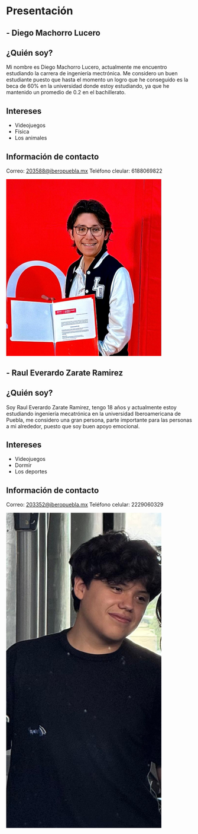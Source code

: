 # Presentación

## - Diego Machorro Lucero

## ¿Quién soy? 
Mi nombre es Diego Machorro Lucero, actualmente me encuentro estudiando la carrera de ingeniería mectrónica. Me considero un buen estudiante puesto que hasta el momento un logro que he conseguido es la beca de 60% en la universidad donde estoy estudiando, ya que he mantenido un promedio de 0.2 en el bachillerato.

## Intereses

- Videojuegos
- Física
- Los animales

## Información de contacto

Correo: 203588@iberopuebla.mx
Teléfono cleular: 6188069822
 
<img src="recursos/imgs/hola.jpeg" alt="Diagrama del sistema" width="420">


## - Raul Everardo Zarate Ramirez

## ¿Quién soy?
Soy Raul Everardo Zarate Ramirez, tengo 18 años y actualmente estoy estudiando ingeniería mecatrónica en la universidad Iberoamericana de Puebla, me considero una gran persona, 
parte importante para las personas a mi alrededor, puesto que soy buen apoyo emocional.

## Intereses

- Videojuegos
- Dormir
- Los deportes

## Información de contacto

Correo: 203352@iberopuebla.mx
Teléfono celular: 2229060329

<img src="recursos/imgs/adios.jpeg" alt="Diagrama del sistema" width="420">

